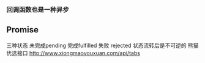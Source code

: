### 回调函数也是一种异步
## Promise
三种状态
未完成pending
完成fulfilled
失败 rejected
状态流转后是不可逆的
熊猫优选接口
http://www.xiongmaoyouxuan.com/api/tabs
